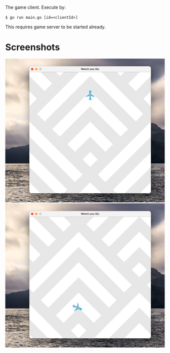 The game client. Execute by:

`$ go run main.go [id=<clientId>]`

This requires game server to be started already.

# Screenshots

![](screenshots/Screenshot-single-1.png)
![](screenshots/Screenshot-single-2.png)
